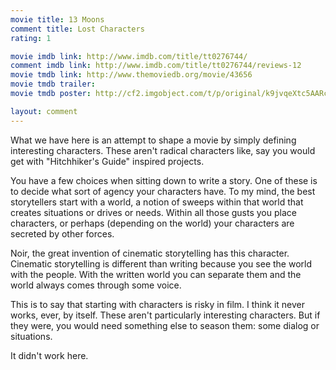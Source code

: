 ```yaml
---
movie title: 13 Moons
comment title: Lost Characters
rating: 1

movie imdb link: http://www.imdb.com/title/tt0276744/
comment imdb link: http://www.imdb.com/title/tt0276744/reviews-12
movie tmdb link: http://www.themoviedb.org/movie/43656
movie tmdb trailer: 
movie tmdb poster: http://cf2.imgobject.com/t/p/original/k9jvqeXtc5AARclaBdvrcq7iSbk.jpg

layout: comment
---
```


What we have here is an attempt to shape a movie by simply defining interesting characters. These aren't radical characters like, say you would get with "Hitchhiker's Guide" inspired projects. 

You have a few choices when sitting down to write a story. One of these is to decide what sort of agency your characters have. To my mind, the best storytellers start with a world, a notion of sweeps within that world that creates situations or drives or needs. Within all those gusts you place characters, or perhaps (depending on the world) your characters are secreted by other forces.

Noir, the great invention of cinematic storytelling has this character. Cinematic storytelling is different than writing because you see the world with the people. With the written world you can separate them and the world always comes through some voice.

This is to say that starting with characters is risky in film. I think it never works, ever, by itself. These aren't particularly interesting characters. But if they were, you would need something else to season them: some dialog or situations.

It didn't work here.